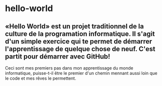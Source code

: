 # hello-world
«Hello World» est un projet traditionnel de la culture de la programation informatique. Il s'agit d'un simple exercice qui te permet de démarrer l'apprentissage de quelque chose de neuf. C'est partit pour démarrer avec GitHub!
---
Ceci sont mes premiers pas dans mon apprentissage du monde informatique, puisse-t-il être le premier d'un chemin mennant aussi loin que le code et mes rêves le permettent.